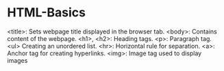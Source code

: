 # HTML-Basics
&lt;title>: Sets webpage title displayed in the browser tab. &lt;body>: Contains content of the webpage. &lt;h1>, &lt;h2>: Heading tags. &lt;p>: Paragraph tag. &lt;ul> Creating an unordered list. &lt;hr>: Horizontal rule for separation. &lt;a>: Anchor tag  for creating hyperlinks. &lt;img>: Image tag used to display images

